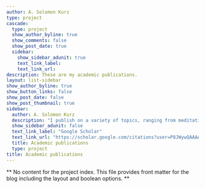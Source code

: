 ```yaml
---
author: A. Solomon Kurz
type: project
cascade:
  type: project
  show_author_byline: true
  show_comments: false
  show_post_date: true
  sidebar:
    show_sidebar_adunit: true
    text_link_label: 
    text_link_url: 
description: These are my academic publications.
layout: list-sidebar
show_author_byline: true
show_button_links: false
show_post_date: false
show_post_thumbnail: true
sidebar:
  author: A. Solomon Kurz
  description: "I publish on a variety of topics, ranging from meditation, to psychometrics, to veteran mental health. Here you'll find the basic citation information, the abstracts, and links to things like the PDFs, the official journal article pages and to any suppimental materials."
  show_sidebar_adunit: false
  text_link_label: "Google Scholar"
  text_link_url: "https://scholar.google.com/citations?user=P8JWywQAAAAJ&hl"
  title: Academic publications
  type: project
title: Academic publications
---
```


** No content for the project index. This file provides front matter for the blog including the layout and boolean options. **
